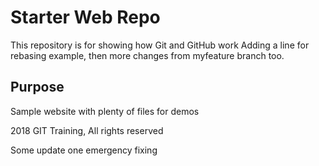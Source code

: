 # Starter Web Repo

This repository is for showing how Git and GitHub work
Adding a line for rebasing example, then more changes 
from myfeature branch too.

## Purpose

Sample website with plenty of files for demos

2018 GIT Training, All rights reserved

Some update one emergency fixing
